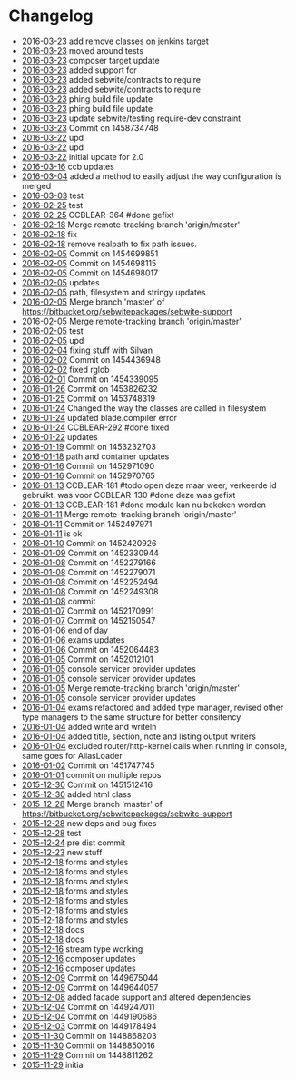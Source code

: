 # Changelog 

- [2016-03-23](https://bitbucket.org/sebwitepackages/sebwite-support/commit/ca1293cb97d6778baa039d9c0a7b6e043eb8438f)  add remove classes on jenkins target  
- [2016-03-23](https://bitbucket.org/sebwitepackages/sebwite-support/commit/98f345b3802f4278a5cf263e827337bba2f6b295)  moved around tests  
- [2016-03-23](https://bitbucket.org/sebwitepackages/sebwite-support/commit/767f4d172953b9999ea9483be901e3deefad5aae)  composer target update  
- [2016-03-23](https://bitbucket.org/sebwitepackages/sebwite-support/commit/f669da398c759486a1ecfe71e6864a82d53ea6e8)  added support for  
- [2016-03-23](https://bitbucket.org/sebwitepackages/sebwite-support/commit/f894a744ea3ca0c3679b6593d357247fd30ca41a)  added sebwite/contracts to require  
- [2016-03-23](https://bitbucket.org/sebwitepackages/sebwite-support/commit/3202b94269dca3fb12f592fb58299d1a7311f1d2)  added sebwite/contracts to require  
- [2016-03-23](https://bitbucket.org/sebwitepackages/sebwite-support/commit/54789f0b760903f1f13a2e2fefd2910cca851025)  phing build file update  
- [2016-03-23](https://bitbucket.org/sebwitepackages/sebwite-support/commit/6ada4fbf0c4fc4f6d893ab2a12ed4e6852a3615f)  phing build file update  
- [2016-03-23](https://bitbucket.org/sebwitepackages/sebwite-support/commit/350437bbae5c985230f7af60afc3cd1c9fdf359c)  update sebwite/testing require-dev constraint  
- [2016-03-23](https://bitbucket.org/sebwitepackages/sebwite-support/commit/73edc8aaa1f8fc3694e46ed71b1ef229737fe0af)  Commit on 1458734748  
- [2016-03-22](https://bitbucket.org/sebwitepackages/sebwite-support/commit/e9e5c068c3b641c2c588051b8190eef91ba0fbfc)  upd  
- [2016-03-22](https://bitbucket.org/sebwitepackages/sebwite-support/commit/b6e6f19d13fe52f4555334d52f85b139949d16b2)  upd  
- [2016-03-22](https://bitbucket.org/sebwitepackages/sebwite-support/commit/c602e9fd6fcfaf129c0da3e7abbfb22c940a6bfd)  initial update for 2.0  
- [2016-03-16](https://bitbucket.org/sebwitepackages/sebwite-support/commit/e59c791ab3006d14f00a867e2c529391484fd57b)  ccb updates  
- [2016-03-04](https://bitbucket.org/sebwitepackages/sebwite-support/commit/6ae1cbc7bbb921a50066d4bf8e5f9a30585be4c7)  added a method to easily adjust the way configuration is merged  
- [2016-03-03](https://bitbucket.org/sebwitepackages/sebwite-support/commit/d8fcaa223a5d496d794a2f260f93710320a005e6)  test  
- [2016-02-25](https://bitbucket.org/sebwitepackages/sebwite-support/commit/8c3fb91b57a62a3991e33c4b4d447c1d90294231)  test  
- [2016-02-25](https://bitbucket.org/sebwitepackages/sebwite-support/commit/33f6c3f62beb3e262f318a6d07aabffcb513fb49)  CCBLEAR-364 #done gefixt  
- [2016-02-18](https://bitbucket.org/sebwitepackages/sebwite-support/commit/5c6b986fba48b704628379ba628431827b11ac17)  Merge remote-tracking branch 'origin/master'  
- [2016-02-18](https://bitbucket.org/sebwitepackages/sebwite-support/commit/f684cd4de31392f176570b2814b7275ae7543b91)  fix  
- [2016-02-18](https://bitbucket.org/sebwitepackages/sebwite-support/commit/528b496e3c99f5ad04ab16ae45be189749343961)  remove realpath to fix path issues.  
- [2016-02-05](https://bitbucket.org/sebwitepackages/sebwite-support/commit/edcc54359996a8e2593620b04d91d3fbb6b6c94e)  Commit on 1454699851  
- [2016-02-05](https://bitbucket.org/sebwitepackages/sebwite-support/commit/7859e77235a047fa93fcb8dada0444c602042e82)  Commit on 1454698115  
- [2016-02-05](https://bitbucket.org/sebwitepackages/sebwite-support/commit/b12f6ef3243a99fe02c9a37607966806214e997b)  Commit on 1454698017  
- [2016-02-05](https://bitbucket.org/sebwitepackages/sebwite-support/commit/adf39bac1184503422ec91691090364c8c6e775b)  updates  
- [2016-02-05](https://bitbucket.org/sebwitepackages/sebwite-support/commit/fefd802c21760f083315ecb0eaff50465be97903)  path, filesystem and stringy updates  
- [2016-02-05](https://bitbucket.org/sebwitepackages/sebwite-support/commit/dc909245139d0e9c613bb74a8d6e9a365a45d3d6)  Merge branch 'master' of https://bitbucket.org/sebwitepackages/sebwite-support  
- [2016-02-05](https://bitbucket.org/sebwitepackages/sebwite-support/commit/9a5253ca6a64d0e19acb506053989850c16960e1)  Merge remote-tracking branch 'origin/master'  
- [2016-02-05](https://bitbucket.org/sebwitepackages/sebwite-support/commit/aaec0756e2a5bebc61a037d359a33d72c848d597)  test  
- [2016-02-05](https://bitbucket.org/sebwitepackages/sebwite-support/commit/cbeaba081efcdddd6c9d2d4a5635d273b6e79430)  upd  
- [2016-02-04](https://bitbucket.org/sebwitepackages/sebwite-support/commit/fb1aa929f482ae0c758676209c2ea80307a317f4)  fixing stuff with Silvan  
- [2016-02-02](https://bitbucket.org/sebwitepackages/sebwite-support/commit/0abed0c8d6e103d04a9d89c3041ad635891f1048)  Commit on 1454436948  
- [2016-02-02](https://bitbucket.org/sebwitepackages/sebwite-support/commit/19f37cb563fbf339fd60970327ac3c81f3d55533)  fixed rglob  
- [2016-02-01](https://bitbucket.org/sebwitepackages/sebwite-support/commit/c53fa4ee299a1a4e07c6d6a834e2eaea193bad3e)  Commit on 1454339095  
- [2016-01-26](https://bitbucket.org/sebwitepackages/sebwite-support/commit/186f09f03e918ef0355fe6407b8cc2ca5e6785c7)  Commit on 1453826232  
- [2016-01-25](https://bitbucket.org/sebwitepackages/sebwite-support/commit/1a4dc3e27d32018f587a3e74048f7d2aa1ee482d)  Commit on 1453748319  
- [2016-01-24](https://bitbucket.org/sebwitepackages/sebwite-support/commit/3cb2c1a3dd44409e0583bda27144667c5a0a5f43)  Changed the way the classes are called in filesystem  
- [2016-01-24](https://bitbucket.org/sebwitepackages/sebwite-support/commit/25778da37cc25ace4b81369576af7c8bc2d1a21c)  updated blade.compiler error  
- [2016-01-24](https://bitbucket.org/sebwitepackages/sebwite-support/commit/305b93ef922ee6b19775f37a0ea6d7d632f7086d)  CCBLEAR-292 #done fixed  
- [2016-01-22](https://bitbucket.org/sebwitepackages/sebwite-support/commit/489c256ecc306a704cc904770f5f87b716597fb3)  updates  
- [2016-01-19](https://bitbucket.org/sebwitepackages/sebwite-support/commit/a8ccddce73efa959e8da5dd491471fcc72363549)  Commit on 1453232703  
- [2016-01-18](https://bitbucket.org/sebwitepackages/sebwite-support/commit/ac45890d53c34987a6b4d8bfd6c9099f487b4f0d)  path and container updates  
- [2016-01-16](https://bitbucket.org/sebwitepackages/sebwite-support/commit/e8f2e46b13a3c9aa07a060854201052fb0804505)  Commit on 1452971090  
- [2016-01-16](https://bitbucket.org/sebwitepackages/sebwite-support/commit/300003a0d67c3373050e54f4ecc381b454be082a)  Commit on 1452970765  
- [2016-01-13](https://bitbucket.org/sebwitepackages/sebwite-support/commit/e93caad0a5a1c89847d2c0c02e49f986945fce45)  CCBLEAR-181 #todo open deze maar weer, verkeerde id gebruikt. was voor CCBLEAR-130 #done deze was gefixt  
- [2016-01-13](https://bitbucket.org/sebwitepackages/sebwite-support/commit/b0402aaba6d46a759d8a6ced0a5c83c41fcbf242)  CCBLEAR-181 #done module kan nu bekeken worden  
- [2016-01-11](https://bitbucket.org/sebwitepackages/sebwite-support/commit/ccd0308a25fb8d1e81aa56cda7f056abd39518ca)  Merge remote-tracking branch 'origin/master'  
- [2016-01-11](https://bitbucket.org/sebwitepackages/sebwite-support/commit/f1d5d45ba776078743924fba60cf3d8c95df56ec)  Commit on 1452497971  
- [2016-01-11](https://bitbucket.org/sebwitepackages/sebwite-support/commit/c351bc3b5330d4f57abcae4ba6ae7f2c223481d6)  is ok  
- [2016-01-10](https://bitbucket.org/sebwitepackages/sebwite-support/commit/878c05470bac429e83ad1bc6e3a1df590f3be529)  Commit on 1452420926  
- [2016-01-09](https://bitbucket.org/sebwitepackages/sebwite-support/commit/f46e9314b993917b2c03b3590bea8c96ebca81c5)  Commit on 1452330944  
- [2016-01-08](https://bitbucket.org/sebwitepackages/sebwite-support/commit/5b41610a6787146797ff2f1045c34068e2040cd2)  Commit on 1452279166  
- [2016-01-08](https://bitbucket.org/sebwitepackages/sebwite-support/commit/a46c856ebf55c81867d153cdc5043b50b162b917)  Commit on 1452279071  
- [2016-01-08](https://bitbucket.org/sebwitepackages/sebwite-support/commit/f1a976f63db513fd6a54c213e580b67b29297c99)  Commit on 1452252494  
- [2016-01-08](https://bitbucket.org/sebwitepackages/sebwite-support/commit/b0fbda7fb917a48ada9b3e782428b35169a8568e)  Commit on 1452249308  
- [2016-01-08](https://bitbucket.org/sebwitepackages/sebwite-support/commit/73f6db21c374afbb99cf8b21c34d7f6e2dec78bd)  commit  
- [2016-01-07](https://bitbucket.org/sebwitepackages/sebwite-support/commit/dd47d26bf09734c0dcc5792e23bc96976c5c69a4)  Commit on 1452170991  
- [2016-01-07](https://bitbucket.org/sebwitepackages/sebwite-support/commit/e4373f021acd131f812b1834667cc70d78894aa0)  Commit on 1452150547  
- [2016-01-06](https://bitbucket.org/sebwitepackages/sebwite-support/commit/ebccbb4b06efa60ec80fb27413e3ea51be0acf80)  end of day  
- [2016-01-06](https://bitbucket.org/sebwitepackages/sebwite-support/commit/7af513f3c35ce88b0a4d899de021669c26604889)  exams updates  
- [2016-01-06](https://bitbucket.org/sebwitepackages/sebwite-support/commit/bf1c683914420ec6b96f460668057013bb4966fd)  Commit on 1452064483  
- [2016-01-05](https://bitbucket.org/sebwitepackages/sebwite-support/commit/4aa64c15325dc054eeeea7b26f800a96da029023)  Commit on 1452012101  
- [2016-01-05](https://bitbucket.org/sebwitepackages/sebwite-support/commit/edc000825c22017f5cf48d64ca88873b0cb3123c)  console servicer provider updates  
- [2016-01-05](https://bitbucket.org/sebwitepackages/sebwite-support/commit/05ce302213d55966aefe81d01e4d9fced4e261c1)  console servicer provider updates  
- [2016-01-05](https://bitbucket.org/sebwitepackages/sebwite-support/commit/acd8d58b286266b9cb477ae5dc66a82a7c92b85e)  Merge remote-tracking branch 'origin/master'  
- [2016-01-05](https://bitbucket.org/sebwitepackages/sebwite-support/commit/78f4679a5439cc783a22c74cf9ec629bc3193ba7)  console servicer provider updates  
- [2016-01-04](https://bitbucket.org/sebwitepackages/sebwite-support/commit/68f6f7aaf948cc19dd2e6fccee3ab6e2b6d7ebf3)  exams refactored and added type manager, revised other type managers to the same structure for better consitency  
- [2016-01-04](https://bitbucket.org/sebwitepackages/sebwite-support/commit/3d29777356ba79548ac9b7957ac1c9eb99559926)  added write and writeln  
- [2016-01-04](https://bitbucket.org/sebwitepackages/sebwite-support/commit/ca3548e84c65df309cf191e3da728432afffdd99)  added title, section, note and listing output writers  
- [2016-01-04](https://bitbucket.org/sebwitepackages/sebwite-support/commit/5969385710f9f6587516939d0f1134b2258208f1)  excluded router/http-kernel calls when running in console, same goes for AliasLoader  
- [2016-01-02](https://bitbucket.org/sebwitepackages/sebwite-support/commit/9e5c64ebef3444b986e8d828ca8870a6ad6b9ecc)  Commit on 1451747745  
- [2016-01-01](https://bitbucket.org/sebwitepackages/sebwite-support/commit/c4a8ae51e277e33234adb82e05b69c1114ffb143)  commit on multiple repos  
- [2015-12-30](https://bitbucket.org/sebwitepackages/sebwite-support/commit/40893c8a359fc967dbaca8ee9d4d9e4c91e35695)  Commit on 1451512416  
- [2015-12-30](https://bitbucket.org/sebwitepackages/sebwite-support/commit/1d2c4f77e1f7e6fb6043b0669b74ac0af4350d6d)  added html class  
- [2015-12-28](https://bitbucket.org/sebwitepackages/sebwite-support/commit/f731cbdf8f7c608fd79c6373b5e50c4c9efdfd9e)  Merge branch 'master' of https://bitbucket.org/sebwitepackages/sebwite-support  
- [2015-12-28](https://bitbucket.org/sebwitepackages/sebwite-support/commit/f9648f5bdbb3b368be903a581d919b32df7ce64b)  new deps and bug fixes  
- [2015-12-28](https://bitbucket.org/sebwitepackages/sebwite-support/commit/4b1f019e236f2e38369e3c5f5750c33d6b186887)  test  
- [2015-12-24](https://bitbucket.org/sebwitepackages/sebwite-support/commit/26aa729491c287a6befda3be4250122f823780b3)  pre dist commit  
- [2015-12-23](https://bitbucket.org/sebwitepackages/sebwite-support/commit/230270818f1d9c6e8d144aa91c31e4f67b262bca)  new stuff  
- [2015-12-18](https://bitbucket.org/sebwitepackages/sebwite-support/commit/d9f29ca3373895c03e413b2a117a4ef0d7042402)  forms and styles  
- [2015-12-18](https://bitbucket.org/sebwitepackages/sebwite-support/commit/67fb27f96da1b24d7da030c7bc08e5b3bf279daa)  forms and styles  
- [2015-12-18](https://bitbucket.org/sebwitepackages/sebwite-support/commit/d9f4741b463a429c2678157689b39a419dd94dc2)  forms and styles  
- [2015-12-18](https://bitbucket.org/sebwitepackages/sebwite-support/commit/94d6c5a63bb94c51e63b261b9e2840e0ee245b64)  forms and styles  
- [2015-12-18](https://bitbucket.org/sebwitepackages/sebwite-support/commit/3b1fd992d28fd84772ab39cd42b339ab592ae378)  forms and styles  
- [2015-12-18](https://bitbucket.org/sebwitepackages/sebwite-support/commit/d289db6679a502bd0f514e26cb8a8770d85f8bb4)  forms and styles  
- [2015-12-18](https://bitbucket.org/sebwitepackages/sebwite-support/commit/818328d6a59b27435528cfbc95462a5780109d58)  forms and styles  
- [2015-12-18](https://bitbucket.org/sebwitepackages/sebwite-support/commit/a6e9d5d72f73faf12c7b42148f7c83b2e779dde1)  docs  
- [2015-12-18](https://bitbucket.org/sebwitepackages/sebwite-support/commit/7f6f9dad9a2cbc1249f7eef73777ec92b2ad758e)  docs  
- [2015-12-16](https://bitbucket.org/sebwitepackages/sebwite-support/commit/1d1c1bdfdeffb4e524b5188977588fa62633ede1)  stream type working  
- [2015-12-16](https://bitbucket.org/sebwitepackages/sebwite-support/commit/c34ccc2a5f65d43e6b6d35cb5020441558901ad6)  composer updates  
- [2015-12-16](https://bitbucket.org/sebwitepackages/sebwite-support/commit/db76c6bba8bd54e741088e24ad8e8fae671d9da8)  composer updates  
- [2015-12-09](https://bitbucket.org/sebwitepackages/sebwite-support/commit/a6ec1bae90ebef760052138be2d0fe98a3bb902d)  Commit on 1449675044  
- [2015-12-09](https://bitbucket.org/sebwitepackages/sebwite-support/commit/a6e144c2a1474ebf6552e49642eebef143de905c)  Commit on 1449644057  
- [2015-12-08](https://bitbucket.org/sebwitepackages/sebwite-support/commit/f2a7bc81c8bce5c30b77dbc19f71967c0122ab11)  added facade support and altered dependencies  
- [2015-12-04](https://bitbucket.org/sebwitepackages/sebwite-support/commit/888a167796f3ed6a26d9c1d552b775eee6c703d2)  Commit on 1449247011  
- [2015-12-04](https://bitbucket.org/sebwitepackages/sebwite-support/commit/9777b1f3c6eb86706d578ec16ea2f66c19004170)  Commit on 1449190686  
- [2015-12-03](https://bitbucket.org/sebwitepackages/sebwite-support/commit/415dca3566d33ec2c5b63ab26bf2968430521306)  Commit on 1449178494  
- [2015-11-30](https://bitbucket.org/sebwitepackages/sebwite-support/commit/f85253cc37055987abe2272120d555a3c41f027f)  Commit on 1448868203  
- [2015-11-30](https://bitbucket.org/sebwitepackages/sebwite-support/commit/f37bdce0bdf8b0816dcd7159efc9e4559fc44551)  Commit on 1448850016  
- [2015-11-29](https://bitbucket.org/sebwitepackages/sebwite-support/commit/c7541ca0b672f89e5b7cf7ea821a9ed526ddf05e)  Commit on 1448811262  
- [2015-11-29](https://bitbucket.org/sebwitepackages/sebwite-support/commit/db13865685930a09b9ea256bdf3919ddf4925003)  initial  
